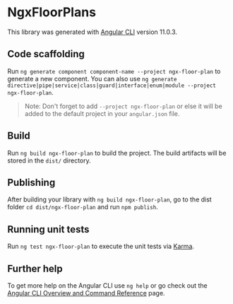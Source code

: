 # NgxFloorPlans

This library was generated with [Angular CLI](https://github.com/angular/angular-cli) version 11.0.3.

## Code scaffolding

Run `ng generate component component-name --project ngx-floor-plan` to generate a new component. You can also use `ng generate directive|pipe|service|class|guard|interface|enum|module --project ngx-floor-plan`.
> Note: Don't forget to add `--project ngx-floor-plan` or else it will be added to the default project in your `angular.json` file. 

## Build

Run `ng build ngx-floor-plan` to build the project. The build artifacts will be stored in the `dist/` directory.

## Publishing

After building your library with `ng build ngx-floor-plan`, go to the dist folder `cd dist/ngx-floor-plan` and run `npm publish`.

## Running unit tests

Run `ng test ngx-floor-plan` to execute the unit tests via [Karma](https://karma-runner.github.io).

## Further help

To get more help on the Angular CLI use `ng help` or go check out the [Angular CLI Overview and Command Reference](https://angular.io/cli) page.
